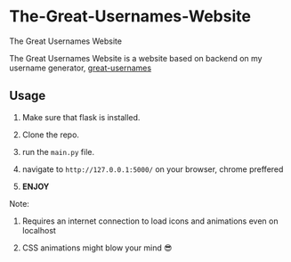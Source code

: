 # The-Great-Usernames-Website
The Great Usernames Website

The Great Usernames Website is a website based on backend on my username generator, <a href="https://github.com/akionsight/great-usernames" target="_blank">great-usernames</a>

## Usage 
1. Make sure that flask is installed.

2. Clone the repo.

3. run the `main.py` file. 

4. navigate to `http://127.0.0.1:5000/` on your browser, chrome preffered

5. **ENJOY**

Note:
1. Requires an internet connection to load icons and animations even on localhost

2. CSS animations might blow your mind 😎
